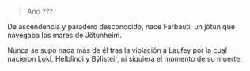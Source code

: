 > Año ???

De ascendencia y paradero desconocido, nace Farbauti, un jötun que navegaba los mares de Jötunheim.

Nunca se supo nada más de él tras la violación a Laufey por la cual nacieron Loki, Helblindi y Býlisteir, ni siquiera el momento de su muerte.
